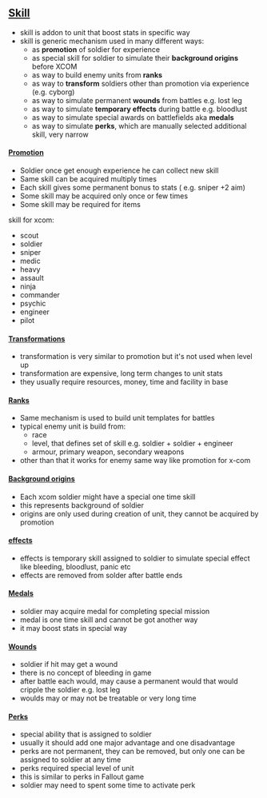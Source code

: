 
## [Skill]()

- skill is addon to unit that boost stats in specific way
- skill is generic mechanism used in many different ways:
  - as **promotion** of soldier for experience
  - as special skill for soldier to simulate their **background origins** before XCOM
  - as way to build enemy units from **ranks**
  - as way to **transform** soldiers other than promotion via experience (e.g. cyborg)
  - as way to simulate permanent **wounds** from battles e.g. lost leg
  - as way to simulate **temporary effects** during battle e.g. bloodlust
  - as way to simulate special awards on battlefields aka **medals**
  - as way to simulate **perks**, which are manually selected additional skill, very narrow

#### [Promotion]() 

- Soldier once get enough experience he can collect new skill
- Same skill can be acquired multiply times
- Each skill gives some permanent bonus to stats ( e.g. sniper +2 aim)
- Some skill may be acquired only once or few times
- Some skill may be required for items

skill for xcom:
- scout
- soldier
- sniper
- medic
- heavy
- assault
- ninja
- commander
- psychic
- engineer
- pilot

#### [Transformations]()

- transformation is very similar to promotion but it's not used when level up
- transformation are expensive, long term changes to unit stats
- they usually require resources, money, time and facility in base

#### [Ranks]()

- Same mechanism is used to build unit templates for battles
- typical enemy unit is build from: 
  - race
  - level, that defines set of skill e.g. soldier + soldier + engineer
  - armour, primary weapon, secondary weapons
- other than that it works for enemy same way like promotion for x-com

#### [Background origins]()

- Each xcom soldier might have a special one time skill 
- this represents background of soldier 
- origins are only used during creation of unit, they cannot be acquired by promotion

#### [effects]()

- effects is temporary skill assigned to soldier to simulate special effect like bleeding, bloodlust, panic etc
- effects are removed from solder after battle ends

#### [Medals]()

- soldier may acquire medal for completing special mission 
- medal is one time skill and cannot be got another way
- it may boost stats in special way

#### [Wounds]()

- soldier if hit may get a wound 
- there is no concept of bleeding in game
- after battle each would, may cause a permanent would that would cripple the soldier e.g. lost leg
- woulds may or may not be treatable or very long time

#### [Perks]()

- special ability that is assigned to soldier
- usually it should add one major advantage and one disadvantage
- perks are not permanent, they can be removed, but only one can be assigned to soldier at any time
- perks required special level of unit
- this is similar to perks in Fallout game 
- soldier may need to spent some time to activate perk